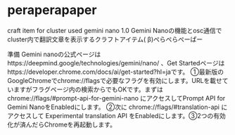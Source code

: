 # peraperapaper
craft item for cluster used gemini nano 1.0
Gemini Nanoの機能とosc通信でcluster内で翻訳文章を表示するクラフトアイテム( β)ぺらぺらぺーぱー

準備
Gemini nanoの公式ページはhttps://deepmind.google/technologies/gemini/nano/ 、Get Startedページはhttps://developer.chrome.com/docs/ai/get-started?hl=jaです。
①最新版のGoogleChromeでchrome://flagsで必要なフラグを有効にします。URLを載せていますがフラグページ内の検索からでもOKです。まずは chrome://flags/#prompt-api-for-gemini-nano にアクセスしてPrompt API for Gemini NanoをEnabledにします。
②次に chrome://flags/#translation-api にアクセスして Experimental translation API をEnabledにします。③2つの有効化が済んだらChromeを再起動します。
